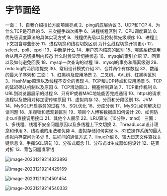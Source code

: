 # 字节面经



一面：
1、自我介绍擅长方面项目亮点
2、ping的底层协议
3、UDP和TCP
4、为什么TCP是可靠的
5、三次握手四次挥手
6、进程线程区别
7、CPU调度算法
8、优先级调度算法的具体实现方式
9、线程优先级以及控制优先级顺序
10、进程上下文包含哪些部分
11、进程切换和线程切换区别  为什么线程切换开销更小
12、select、poll、epoll
13、中断是什么
14、用户态内核态的区别
15、哪些系统调用会从用户态切换到内核态 什么时候显示切换状态
16、mysql的索引介绍
17、回表以及如何避免回表
18、mysql一次查询的过程
19、mysql的事务和隔离级别
29、redo log的两阶段提交
30、常用设计模式介绍
31、合并两个有序数组
32、数组的最大子序列和
二面：
1、红黑树及应用场景
2、二叉树、AVL树、红黑树区别
3、HashMap原理以及线程不安全的表现
4、TCP和UDP特点和应用场景
5、TCP的延迟确认机制以及原因
6、TCP滑动窗口、拥塞控制算法
7、TCP重传机制
8、URL到浏览器展示的过程
9、只有IP或者MAC地址能否完成通讯
10、https的请求流程以及使用对称加密传输原因
11、虚拟内存
12、分页和分段区别
13、JVM
14、MySQL开启事务的过程
15、SQL优化
16、分库分表
17、MySQL如何解决幻读问题
18、乐观锁和悲观锁区别
19、项目个人博客数据库如何设计
20、如何防止curl直接调用接口
21、其他个人展示
22、LRU算法（10分钟，tnnd）
三面：
1、多线程、线程不安全问题原因以及多线程上下文切换
2、ThreadLocal设计理念和作用
3、线程池的用法和优势
4、虚拟存储如何实现
5、32位操作系统的最大虚拟内存空间为多少
6、进程间的通信方式
7、linux介绍
8、较大日志文件查找关键信息
9、手撕SQL语句
10、分布式概念
11、分布式id生成器如何设计
12、链表对折
13、背包问题凑零钱





![image-20231219214323893](https://cdn.fengxianhub.top/resources-master/image-20231219214323893.png)





![image-20231219214429169](https://cdn.fengxianhub.top/resources-master/image-20231219214429169.png)



![image-20231219214501454](https://cdn.fengxianhub.top/resources-master/image-20231219214501454.png)



![image-20231219214540332](https://cdn.fengxianhub.top/resources-master/image-20231219214540332.png)